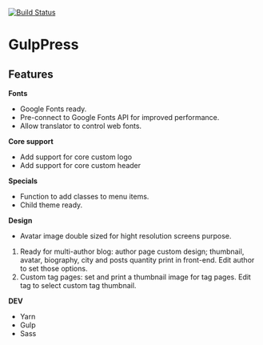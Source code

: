 [![Build Status](https://travis-ci.org/Automattic/_s.svg?branch=master)](https://travis-ci.org/Automattic/_s)

GulpPress
===

Features
--------
**Fonts**
* Google Fonts ready.
* Pre-connect to Google Fonts API for improved performance.
* Allow translator to control web fonts.

**Core support**
* Add support for core custom logo
* Add support for core custom header


**Specials**
* Function to add classes to menu items.
* Child theme ready.

**Design**
* Avatar image double sized for hight resolution screens purpose.
1. Ready for multi-author blog: author page custom design; thumbnail, avatar, biography, city and posts quantity print in front-end. Edit author to set those options.
2. Custom tag pages: set and print a thumbnail image for tag pages. Edit tag to select custom tag thumbnail.

**DEV**
* Yarn
* Gulp
* Sass
